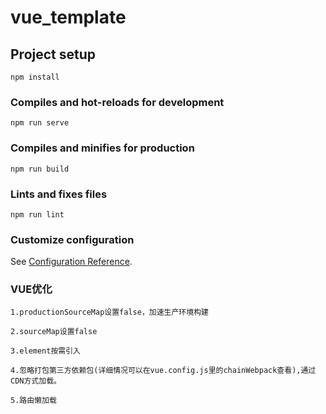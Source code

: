 # vue_template

## Project setup
```
npm install
```

### Compiles and hot-reloads for development
```
npm run serve
```

### Compiles and minifies for production
```
npm run build
```

### Lints and fixes files
```
npm run lint
```

### Customize configuration
See [Configuration Reference](https://cli.vuejs.org/config/).

### VUE优化
```
1.productionSourceMap设置false，加速生产环境构建
```

```
2.sourceMap设置false
```
```
3.element按需引入
```
```
4.忽略打包第三方依赖包(详细情况可以在vue.config.js里的chainWebpack查看),通过CDN方式加载。
```

```
5.路由懒加载
```